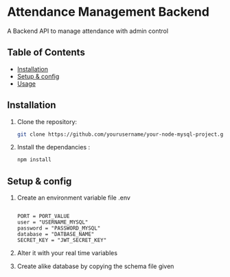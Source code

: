 # Attendance Management Backend

A Backend API to manage attendance with admin control

## Table of Contents

- [Installation](#installation)
- [Setup & config](#Setup&Config)
- [Usage](#usage)

## Installation

1. Clone the repository:

   ```bash
   git clone https://github.com/yourusername/your-node-mysql-project.git

2. Install the dependancies :

   ```bash
   npm install

## Setup & config
1. Create an environment variable file .env

   ```
   
   PORT = PORT_VALUE
   user = "USERNAME_MYSQL"
   password = "PASSWORD_MYSQL"
   database = "DATBASE_NAME"
   SECRET_KEY = "JWT_SECRET_KEY"
   
   ```
2. Alter it with your real time variables

3. Create alike database by copying the schema file given







